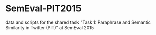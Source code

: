 # SemEval-PIT2015
data and scripts for the shared task "Task 1: Paraphrase and Semantic Similarity in Twitter (PIT)" at SemEval 2015

